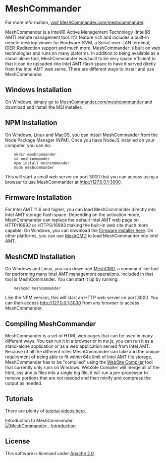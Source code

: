 MeshCommander
=============

For more information, [visit MeshCommander.com/meshcommander](https://www.meshcommander.com/meshcommander).

MeshCommander is a Intel(R) Active Management Technology (Intel(R) AMT) remote management tool. It's feature rich and includes a built-in remote desktop viewer for Hardware-KVM, a Serial-over-LAN terminal, IDER-Redirection support and much more. MeshCommander is built on web technologies and runs on many plaforms. In addition to being available as a stand-alone tool, MeshCommander was built to be very space efficient to that it can be uploaded into Intel AMT flash space to have it served diretly from the Intel AMT web serve. There are different ways to install and use MeshCommander.

Windows Installation
--------------------

On Windows, simply go to [MeshCommander.com/meshcommander](https://www.meshcommander.com/meshcommander) and download and install the MSI installer.


NPM Installation
-----------------

On Windows, Linux and MacOS, you can install MeshCommander from the Node Package Manager (NPM). Once you have NodeJS installed on your computer, you can do:

```
	mkdir meshcommander
	cd meshcommander
	npm install meshcommander
	node meshcommander
```

This will start a small web server on port 3000 that you can access using a browser to use MeshCommander at http://127.0.0.1:3000.


Firmware Installation
---------------------

For Intel AMT 11.6 and higher, you can load MeshCommander directly into Intel AMT storage flash space. Depending on the activation mode, MeshCommander can replace the default Intel AMT web page on HTTP/16992 or HTTPS/16993 making the built-in web site much more capable. On Windows, you can download the [firmware installer here](https://www.meshcommander.com/meshcommander/firmware). On other platforms, you can use [MeshCMD](https://www.meshcommander.com/meshcommander/meshcmd) to load MeshCommander into Intel AMT.


MeshCMD Installation
--------------------

On Windows and Linux, you can download [MeshCMD](https://www.meshcommander.com/meshcommander/meshcmd), a command line tool for performing many Intel AMT management operations. Included in that tool is MeshCommander. You can start it up by running:

```
	meshcmd meshcommander
```

Like the NPM version, this will start an HTTP web server on port 3000. You can then access http://127.0.0.1:3000 from any browser to access MeshCommander.


Compiling MeshCommander
-----------------------

MeshCommander is a set of HTML web pages that can be used in many different ways. You can run it in a browser or in nw.js, you can run it as a stand-alone application or as a web application served from Intel AMT. Because of all the different roles MeshCommander can take and the unique requirement of being able to fit within 64k limit of Intel AMT file storage, MeshCommander has to be "compiled" using the [WebSite Compiler](http://info.meshcentral.com/downloads/websitecompiler/websitecompiler.zip) tool that currently only runs on Windows. WebSite Compiler will merge all of the html, css and js files into a single big file, it will run a pre-processor to remove portions that are not needed and then minify and compress the output as needed.


Tutorials
---------

There are plenty of [tutorial videos here](https://www.meshcommander.com/meshcommander/tutorials).

Introduction to MeshCommander.  
[![MeshCommander - Introduction](https://img.youtube.com/vi/k7xVkZSVY0E/mqdefault.jpg)](https://www.youtube.com/watch?v=k7xVkZSVY0E)


License
-------

This software is licensed under [Apache 2.0](https://www.apache.org/licenses/LICENSE-2.0).
